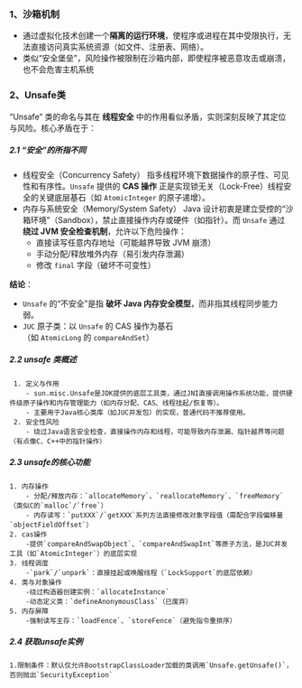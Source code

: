 ### 1、沙箱机制
- 通过虚拟化技术创建一个‌**隔离的运行环境**‌，使程序或进程在其中受限执行，无法直接访问真实系统资源（如文件、注册表、网络）。
- 类似“安全堡垒”，风险操作被限制在沙箱内部，即使程序被恶意攻击或崩溃，也不会危害主机系统
### 2、Unsafe类

“Unsafe” 类的命名与其在 ‌**线程安全**‌ 中的作用看似矛盾，实则深刻反映了其定位与风险。核心矛盾在于：
##### 2.1 “安全”的所指不同
- 线程安全（Concurrency Safety）
    指多线程环境下数据操作的原子性、可见性和有序性。`Unsafe` 提供的 ‌**CAS 操作**‌ 正是实现锁无关（Lock-Free）线程安全的关键底层基石（如 `AtomicInteger` 的原子递增）。
 -  ‌内存与系统安全（Memory/System Safety）
    Java 设计初衷是建立受控的“沙箱环境”（Sandbox），禁止直接操作内存或硬件（如指针）。而 `Unsafe` 通过 ‌**绕过 JVM 安全检查机制**‌，允许以下危险操作：
    - 直接读写任意内存地址（可能越界导致 JVM 崩溃）
    - 手动分配/释放堆外内存（易引发内存泄漏）
    - 修改 `final` 字段（破坏不可变性）

 ‌**结论**‌：
 - `Unsafe` 的“不安全”是指 ‌**破坏 Java 内存安全模型**‌，而非指其线程同步能力弱。
 - `JUC` 原子类：以 `Unsafe` 的 CAS 操作为基石（如 `AtomicLong` 的 `compareAndSet`）
##### 2.2 unsafe 类概述
	 1. 定义与作用
		- sun.misc.Unsafe是JDK提供的底层工具类，通过JNI直接调用操作系统功能，提供硬件级原子操作和内存管理能力（如内存分配、CAS、线程挂起/恢复等）。
		- 主要用于Java核心类库（如JUC并发包）的实现，普通代码不推荐使用。
	 2. 安全性风险
		- 绕过Java语言安全检查，直接操作内存和线程，可能导致内存泄漏、指针越界等问题 （有点像C、C++中的指针操作）

##### 2.3 unsafe的核心功能
	1. 内存操作
		- 分配/释放内存：`allocateMemory`、`reallocateMemory`、`freeMemory`（类似C的`malloc`/`free`）
		- 内存读写：`putXXX`/`getXXX`系列方法直接修改对象字段值（需配合字段偏移量`objectFieldOffset`）
	2. cas操作
		-提供`compareAndSwapObject`、`compareAndSwapInt`等原子方法，是JUC并发工具（如`AtomicInteger`）的底层实现
	3. 线程调度
		-`park`/`unpark`：直接挂起或唤醒线程（`LockSupport`的底层依赖）
	4. 类与对象操作
		-绕过构造器创建实例：`allocateInstance`
		-动态定义类：`defineAnonymousClass`（已废弃）
	5. 内存屏障
		-强制读写主存：`loadFence`、`storeFence`（避免指令重排序）

##### 2.4 获取unsafe实例
	1.限制条件：默认仅允许BootstrapClassLoader加载的类调用`Unsafe.getUnsafe()`，否则抛出`SecurityException`
	
	